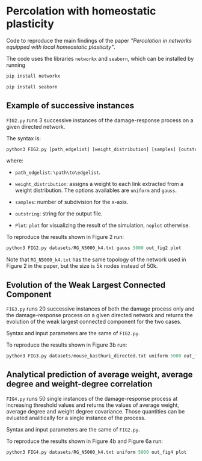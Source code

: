# Percolation with homeostatic plasticity

Code to reproduce the main findings of the paper *"Percolation in networks equipped with local homeostatic plasticity"*.

The code uses the libraries `networkx` and `seaborn`, which can be installed by running
``` bash
pip install networkx
```
``` bash
pip install seaborn
```
## Example of successive instances

`FIG2.py` runs 3 successive instances of the damage-response process on a given directed network. 

The syntax is:

``` python
python3 FIG2.py [path_edgelist] [weight_distribution] [samples] [outstring] [show_plot]
```

where:

* `path_edgelist`:  `\path\to\edgelist`. 

* `weight_distribution`: assigns a weight to each link extracted from a weight distribution. The options availables are `uniform` and `gauss`.

* `samples`: number of subdivision for the x-axis.

* `outstring`: string for the output file.

* `Plot`: `plot` for visualizing the result of the simulation, `noplot` otherwise.

To reproduce the results shown in Figure 2 run:

``` python
python3 FIG2.py datasets/RG_N5000_k4.txt gauss 5000 out_fig2 plot
```

Note that `RG_N5000_k4.txt` has the same topology of the network used in Figure 2 in the paper, but the size is 5k nodes instead of 50k.

## Evolution of the Weak Largest Connected Component

`FIG3.py` runs 20 successive instances of both the damage process only and the damage-response process on a given directed network and returns the evolution of the weak largest connected component for the two cases. 

Syntax and input parameters are the same of `FIG2.py`.

To reproduce the results shown in Figure 3b run:

``` python
python3 FIG3.py datasets/mouse_kasthuri_directed.txt uniform 5000 out_fig3 plot
```

## Analytical prediction of average weight, average degree and weight-degree correlation

`FIG4.py` runs 50 single instances of the damage-response process at increasing threshold values and returns the values of average weight, average degree and weight degree covariance. Those quantities can be evluated analitically for a single instance of the process. 

Syntax and input parameters are the same of `FIG2.py`.

To reproduce the results shown in Figure 4b and Figure 6a run:

``` python
python3 FIG4.py datasets/RG_N5000_k4.txt uniform 5000 out_fig4 plot
```
